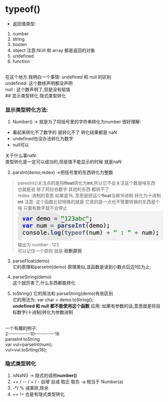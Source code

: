 # typeof()
- 返回值类型:
1. number
2. string
3. boolen
4. object  注意:NUll 和 array 都是返回的对象
5. undefined
6. function

<br/>
在这个地方:我明白一个事情:
undefined 和 null 的区别
<br/>
undefined: 这个数练声明都没声明<br/>
null : 这个数声明了,但是没有赋值<br/>
## 显示类型转化 隐式类型转化

### 显示类型转化方法:
  1. Number()  -> 就是为了将括号里的字符串转化为number
    很好理解:
 -  看起来转化不了数字的 就转化不了 转化结果都是 naN
 -   undefined也没办法转化为数字 
 -   null可以

关于什么事naN:<br/>
类型转化是一定可以成功的,但是值不能显示的时候 就是naN<br/>


2. parsInt(demo,redex)    ->把括号里的东西转化为整数
> paresInt()关注点的是将**float**转化为**int**,所以它不会关注这个数是啥东西
> <br/> 也就是说 除了阿拉伯数字 其他的东西 都转不了
> <br/>
> redex :进制的意思 如果是16, 意思是把这个**float**当做16进制 转化为十进制 **int**
> 注意: 这个函数比较特殊的就是 它真的是一点也不管要转换的东西是个啥 只要有数字就不会停止
>![image](https://raw.githubusercontent.com/LeiYuPengGa/JavaScript53/lyp/image/image.png)
>  <br/>输出为 number : 123
<br/>可以记住一个原则 就是 **砍断原则** 
3. parseFloat(demo) <br/>
它的原理和parseInt(demo) 原理类似,该函数是读到小数点后边1位为止;

4. parseString(demo)
<br/> 这个就厉害了,什么东西都能转化

5. toString()
它的用法和 parseString(demo)有些区别 <br/>
它的用法为: var char = demo.toString(); <br/> 
   **undefined 和 null 都不能使用这个函数**
应用: 如果有参数的话,意思就是将目标数字(十进制)转化为参数进制
<br/>
 一个有趣的例子:
   <br/>
     2-----------10----------16  <br/>
    parseInt    toString   <br/>
     var vul=parseInt(num);
 <br/>
   vul=vul.toSrting(16);

### 隐式类型转化
1. isNaN()  -> 隐式的调用**number()**
2. ++ / -- / + / -  自增 自减 取正 取负
   -a 相当于 Number(a)
3.  -*/ % 减乘除,除余
4. == != 也是有隐式类型转化
